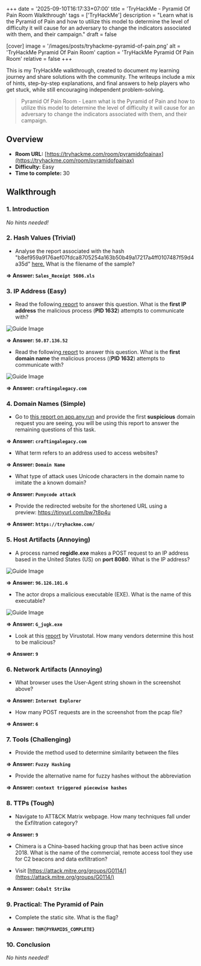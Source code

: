 +++
date = '2025-09-10T16:17:33+07:00'
title = 'TryHackMe - Pyramid Of Pain Room Walkthrough'
tags = ['TryHackMe']
description = "Learn what is the Pyramid of Pain and how to utilize this model to determine the level of difficulty it will cause for an adversary to change the indicators associated with them, and their campaign."
draft = false

[cover]
  image = '/images/posts/tryhackme-pyramid-of-pain.png'
  alt = 'TryHackMe Pyramid Of Pain Room'
  caption = 'TryHackMe Pyramid Of Pain Room'
  relative = false
+++

This is my TryHackMe walkthrough, created to document my learning journey and share solutions with the community. The writeups include a mix of hints, step-by-step explanations, and final answers to help players who get stuck, while still encouraging independent problem-solving.

> Pyramid Of Pain Room - Learn what is the Pyramid of Pain and how to utilize this model to determine the level of difficulty it will cause for an adversary to change the indicators associated with them, and their campaign.

## Overview

-   **Room URL:** [https://tryhackme.com/room/pyramidofpainax](https://tryhackme.com/room/pyramidofpainax)
-   **Difficulty:** Easy
-   **Time to complete:** 30

## Walkthrough

### 1. Introduction

_No hints needed!_

### 2. Hash Values (Trivial)

-   Analyse the report associated with the hash "b8ef959a9176aef07fdca8705254a163b50b49a17217a4ff0107487f59d4a35d" <a href="https://assets.tryhackme.com/additional/pyramidofpain/t3-virustotal.pdf" target="_blank">here.</a> What is the filename of the sample?

**=> Answer: `Sales_Receipt 5606.xls`**

### 3. IP Address (Easy)

-   Read the following<a href="https://assets.tryhackme.com/additional/pyramidofpain/task3-anyrun.pdf" target="_blank"> report</a> to answer this question. What is the <b>first IP address</b> the malicious process (<b>PID 1632</b>) attempts to communicate with?

![Guide Image](/images/posts/pyramid-of-pain-1.png)

**=> Answer: `50.87.136.52`**

-   Read the following<a href="https://assets.tryhackme.com/additional/pyramidofpain/task3-anyrun.pdf" target="_blank"> report</a> to answer this question. What is the <b>first domain name</b> the malicious process ((<span style="font-weight:bolder">PID 1632</span>) attempts to communicate with?

![Guide Image](/images/posts/pyramid-of-pain-1.png)

**=> Answer: `craftingalegacy.com`**

### 4. Domain Names (Simple)

-   Go to <a href="https://app.any.run/tasks/a66178de-7596-4a05-945d-704dbf6b3b90" target="_blank">this report on app.any.run</a> and provide the first <b>suspicious</b> domain request you are seeing, you will be using this report to answer the remaining questions of this task.

**=> Answer: `craftingalegacy.com`**

-   <p>What term refers to an address used to access websites?</p>

**=> Answer: `Domain Name`**

-   <p>What type of attack uses Unicode characters in the domain name to imitate the a known domain?</p>

**=> Answer: `Punycode attack`**

-   Provide the redirected website for the shortened URL using a preview: https://tinyurl.com/bw7t8p4u

**=> Answer: `https://tryhackme.com/`**

### 5. Host Artifacts (Annoying)

-   A process named <b>regidle.exe</b> makes a POST request to an IP address based in the United States (US) on <b>port 8080</b>. What is the IP address?

![Guide Image](/images/posts/pyramid-of-pain-2.png)

**=> Answer: `96.126.101.6`**

-   <p>The actor drops a malicious executable (EXE). What is the name of this executable?</p>

![Guide Image](/images/posts/pyramid-of-pain-3.png)

**=> Answer: `G_jugk.exe`**

-   <p>Look at this <a href="https://assets.tryhackme.com/additional/pyramidofpain/vtotal2.png" target="_blank">report</a> by Virustotal. How many vendors determine this host to be malicious?</p>

**=> Answer: `9`**

### 6. Network Artifacts (Annoying)

-   What browser uses the User-Agent string shown in the screenshot above?

**=> Answer: `Internet Explorer`**

-   <p>How many POST requests are in the screenshot from the pcap file?</p>

**=> Answer: `6`**

### 7. Tools (Challenging)

-   Provide the method used to determine similarity between the files

**=> Answer: `Fuzzy Hashing`**

-   <p>Provide the alternative name for fuzzy hashes without the abbreviation </p>

**=> Answer: `context triggered piecewise hashes `**

### 8. TTPs (Tough)

-   Navigate to ATT&amp;CK Matrix webpage. How many techniques fall under the Exfiltration category?

**=> Answer: `9`**

-   <p>Chimera is a China-based hacking group that has been active since 2018. What is the name of the commercial, remote access tool they use for C2 beacons and data exfiltration?</p>
-   Visit [https://attack.mitre.org/groups/G0114/](https://attack.mitre.org/groups/G0114/)

**=> Answer: `Cobalt Strike`**

### 9. Practical: The Pyramid of Pain

-   Complete the static site. What is the flag?

**=> Answer: `THM{PYRAMIDS_COMPLETE}`**

### 10. Conclusion

_No hints needed!_
